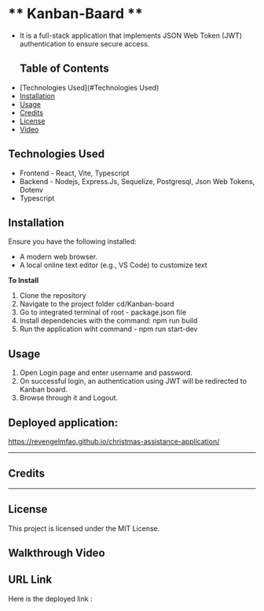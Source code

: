 # ** Kanban-Baard **

* It is a full-stack application that implements JSON Web Token (JWT) authentication to ensure secure access.

  ## Table of Contents 

- [Technologies Used](#Technologies Used)
- [Installation](#installation)
- [Usage](#usage)
- [Credits](#credits)
- [License](#license)
- [Video](#Video)

## **Technologies Used**
* Frontend - React, Vite, Typescript
* Backend - Nodejs, Express.Js, Sequelize, Postgresql, Json Web Tokens, Dotenv
* Typescript

## **Installation**
Ensure you have the following installed:
* A modern web browser.
* A local online text editor (e.g., VS Code) to customize text
  
**To Install**
 1. Clone the repository
 2. Navigate to the project folder cd/Kanban-board
 3. Go to integrated terminal of root - package.json file
 4. Install dependencies with the command: npm run build
 5. Run the application wiht command - npm run start-dev
 
## **Usage**
  1. Open Login page and enter username and password.
  2. On successful login, an authentication using JWT will be redirected to Kanban board.
  3. Browse through it and Logout.

## Deployed application: 
https://revengelmfao.github.io/christmas-assistance-application/

---
## **Credits**

---
## **License**
  This project is licensed under the MIT License. 

## **Walkthrough Video**


## **URL Link**
  Here is the deployed link : 
